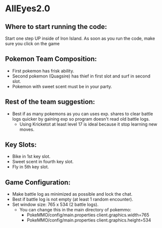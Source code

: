# AllEyes2.0
## Where to start running the code:
Start one step UP inside of Iron Island.
As soon as you run the code, make sure you click on the game

## Pokemon Team Composition:
* First pokemon has frisk ability.
* Second pokemon (Quagsire) has thief in first slot and surf in second slot.
* Pokemon with sweet scent must be in your party.

## Rest of the team suggestion:
* Best if as many pokemons as you can uses exp. shares to clear battle logs quicker
by gaining exp so program doesn't read old battle logs.
    * Using Kricketot at least level 17 is ideal because it stop learning new moves.

## Key Slots:
* Bike in 1st key slot.
* Sweet scent in fourth key slot.
* Fly in 5th key slot.

## Game Configuration:
* Make battle log as minimized as possible and lock the chat.
* Best if battle log is not empty (at least 1 random encounter).
* Set window size: 765 x 534 (2 battle logs).
    * You can change this in the main directory of pokemmo:
        * PokeMMO/config/main.properties client.graphics.width=765
        * PokeMMO/config/main.properties client.graphics.height=534
